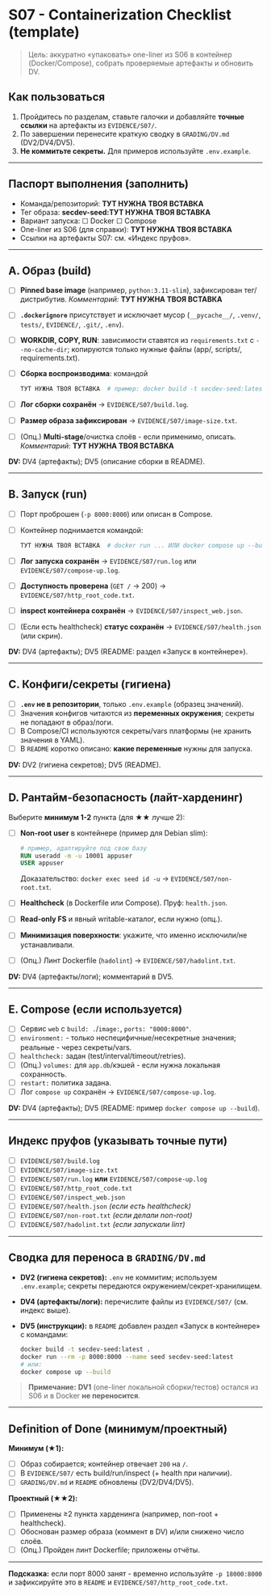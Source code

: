# S07 - Containerization Checklist (template)

> Цель: аккуратно «упаковать» one-liner из S06 в контейнер (Docker/Compose), собрать проверяемые артефакты и обновить DV.

## Как пользоваться

1. Пройдитесь по разделам, ставьте галочки и добавляйте **точные ссылки** на артефакты из `EVIDENCE/S07/`.
2. По завершении перенесите краткую сводку в `GRADING/DV.md` (DV2/DV4/DV5).
3. **Не коммитьте секреты.** Для примеров используйте `.env.example`.

---

## Паспорт выполнения (заполнить)

* Команда/репозиторий: **ТУТ НУЖНА ТВОЯ ВСТАВКА**
* Тег образа: **secdev-seed:ТУТ НУЖНА ТВОЯ ВСТАВКА**
* Вариант запуска: ☐ Docker  ☐ Compose
* One-liner из S06 (для справки): **ТУТ НУЖНА ТВОЯ ВСТАВКА**
* Ссылки на артефакты S07: см. «Индекс пруфов».

---

## A. Образ (build)

* [ ] **Pinned base image** (например, `python:3.11-slim`), зафиксирован тег/дистрибутив.
  *Комментарий:* **ТУТ НУЖНА ТВОЯ ВСТАВКА**
* [ ] **`.dockerignore`** присутствует и исключает мусор (`__pycache__/`, `.venv/`, `tests/`, `EVIDENCE/`, `.git/`, `.env`).
* [ ] **WORKDIR, COPY, RUN**: зависимости ставятся из `requirements.txt` с `--no-cache-dir`; копируются только нужные файлы (app/, scripts/, requirements.txt).
* [ ] **Сборка воспроизводима**: командой

  ```bash
  ТУТ НУЖНА ТВОЯ ВСТАВКА  # пример: docker build -t secdev-seed:latest .
  ```

* [ ] **Лог сборки сохранён** → `EVIDENCE/S07/build.log`.
* [ ] **Размер образа зафиксирован** → `EVIDENCE/S07/image-size.txt`.
* [ ] (Опц.) **Multi-stage**/очистка слоёв - если применимо, описать.
  *Комментарий:* **ТУТ НУЖНА ТВОЯ ВСТАВКА**

**DV:** DV4 (артефакты); DV5 (описание сборки в README).

---

## B. Запуск (run)

* [ ] Порт проброшен (`-p 8000:8000`) или описан в Compose.
* [ ] Контейнер поднимается командой:

  ```bash
  ТУТ НУЖНА ТВОЯ ВСТАВКА  # docker run ... ИЛИ docker compose up --build
  ```

* [ ] **Лог запуска сохранён** → `EVIDENCE/S07/run.log` или `EVIDENCE/S07/compose-up.log`.
* [ ] **Доступность проверена** (`GET /` → 200) → `EVIDENCE/S07/http_root_code.txt`.
* [ ] **inspect контейнера сохранён** → `EVIDENCE/S07/inspect_web.json`.
* [ ] (Если есть healthcheck) **статус сохранён** → `EVIDENCE/S07/health.json` (или скрин).

**DV:** DV4 (артефакты); DV5 (README: раздел «Запуск в контейнере»).

---

## C. Конфиги/секреты (гигиена)

* [ ] **`.env` не в репозитории**, только `.env.example` (образец значений).
* [ ] Значения конфигов читаются из **переменных окружения**; секреты не попадают в образ/логи.
* [ ] В Compose/CI используются секреты/vars платформы (не хранить значения в YAML).
* [ ] В `README` коротко описано: **какие переменные** нужны для запуска.

**DV:** DV2 (гигиена секретов); DV5 (README).

---

## D. Рантайм-безопасность (лайт-харденинг)

Выберите **минимум 1-2** пункта (для ★★ лучше 2):

* [ ] **Non-root user** в контейнере (пример для Debian slim):

  ```Dockerfile
  # пример, адаптируйте под свою базу
  RUN useradd -m -u 10001 appuser
  USER appuser
  ```

  Доказательство: `docker exec seed id -u` → `EVIDENCE/S07/non-root.txt`.
* [ ] **Healthcheck** (в Dockerfile или Compose). Пруф: `health.json`.
* [ ] **Read-only FS** и явный writable-каталог, если нужно (опц.).
* [ ] **Минимизация поверхности**: укажите, что именно исключили/не устанавливали.
* [ ] (Опц.) Линт Dockerfile (`hadolint`) → `EVIDENCE/S07/hadolint.txt`.

**DV:** DV4 (артефакты/логи); комментарий в DV5.

---

## E. Compose (если используется)

* [ ] Сервис `web` с `build: .`/`image:`, `ports: "8000:8000"`.
* [ ] `environment:` - только неспецифичные/несекретные значения; реальные - через секреты/vars.
* [ ] `healthcheck:` задан (test/interval/timeout/retries).
* [ ] (Опц.) `volumes:` для `app.db`/кэшей - если нужна локальная сохранность.
* [ ] `restart:` политика задана.
* [ ] Лог `compose up` сохранён → `EVIDENCE/S07/compose-up.log`.

**DV:** DV4 (артефакты); DV5 (README: пример `docker compose up --build`).

---

## Индекс пруфов (указывать точные пути)

* [ ] `EVIDENCE/S07/build.log`
* [ ] `EVIDENCE/S07/image-size.txt`
* [ ] `EVIDENCE/S07/run.log` **или** `EVIDENCE/S07/compose-up.log`
* [ ] `EVIDENCE/S07/http_root_code.txt`
* [ ] `EVIDENCE/S07/inspect_web.json`
* [ ] `EVIDENCE/S07/health.json` *(если есть healthcheck)*
* [ ] `EVIDENCE/S07/non-root.txt` *(если делали non-root)*
* [ ] `EVIDENCE/S07/hadolint.txt` *(если запускали linт)*

---

## Сводка для переноса в `GRADING/DV.md`

* **DV2 (гигиена секретов):** `.env` не коммитим; используем `.env.example`; секреты передаются окружением/секрет-хранилищем.
* **DV4 (артефакты/логи):** перечислите файлы из `EVIDENCE/S07/` (см. индекс выше).
* **DV5 (инструкции):** в `README` добавлен раздел «Запуск в контейнере» с командами:

  ```bash
  docker build -t secdev-seed:latest .
  docker run --rm -p 8000:8000 --name seed secdev-seed:latest
  # или:
  docker compose up --build
  ```

> **Примечание:** **DV1** (one-liner локальной сборки/тестов) остался из S06 и в Docker **не переносится**.

---

## Definition of Done (минимум/проектный)

**Минимум (★1):**

* [ ] Образ собирается; контейнер отвечает `200` на `/`.
* [ ] В `EVIDENCE/S07/` есть build/run/inspect (+ health при наличии).
* [ ] `GRADING/DV.md` и `README` обновлены (DV2/DV4/DV5).

**Проектный (★★2):**

* [ ] Применены ≥2 пункта харденинга (например, non-root + healthcheck).
* [ ] Обоснован размер образа (коммент в DV) и/или снижено число слоёв.
* [ ] (Опц.) Пройден линт Dockerfile; приложены отчёты.

---

**Подсказка:** если порт 8000 занят - временно используйте `-p 18000:8000` и зафиксируйте это в `README` и `EVIDENCE/S07/http_root_code.txt`.
